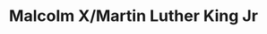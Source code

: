 ---
pid: MX48
title: Malcolm X/Martin Luther King Jr
location_transcription: 52nd Pine St
zipcode: '19121'
outside_phl: 
neighborhood: Brewerytown
age: '51'
age_range: 50-59
instagram: 
image_file_name: MX_48.jpg
proposal_transcription: Statue of Malcolm X standing next to Martin Luther King Jr
topic: African Americans,Figure,History,Politics,Social Justice
topic_summary: 0, 0, 0, 0, 0
type: Sculpture Statue,Memorial
keywords_other: 
credit: Pamela Banks
image_labels: 
twitter: 
facebook: 
permalink: "/monuments/mx48/"
layout: item-page
---